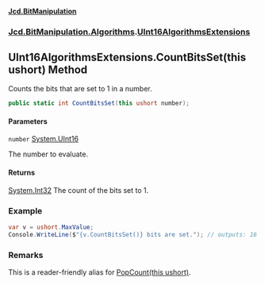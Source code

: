 #### [Jcd.BitManipulation](index.md 'index')

### [Jcd.BitManipulation.Algorithms](Jcd.BitManipulation.Algorithms 'Jcd.BitManipulation.Algorithms').[UInt16AlgorithmsExtensions](Jcd.BitManipulation.Algorithms.UInt16AlgorithmsExtensions 'Jcd.BitManipulation.Algorithms.UInt16AlgorithmsExtensions')

## UInt16AlgorithmsExtensions.CountBitsSet(this ushort) Method

Counts the bits that are set to 1 in a number.

```csharp
public static int CountBitsSet(this ushort number);
```

#### Parameters

<a name='Jcd.BitManipulation.Algorithms.UInt16AlgorithmsExtensions.CountBitsSet(thisushort).number'></a>

`number` [System.UInt16](https://docs.microsoft.com/en-us/dotnet/api/System.UInt16 'System.UInt16')

The number to evaluate.

#### Returns

[System.Int32](https://docs.microsoft.com/en-us/dotnet/api/System.Int32 'System.Int32')
The count of the bits set to 1.

### Example

```csharp
var v = ushort.MaxValue;
Console.WriteLine($"{v.CountBitsSet()} bits are set."); // outputs: 16 bits are set.
```

### Remarks

This is a reader-friendly alias for [PopCount(this ushort)](Jcd.BitManipulation.Algorithms.UInt16AlgorithmsExtensions.PopCount(thisushort) 'Jcd.BitManipulation.Algorithms.UInt16AlgorithmsExtensions.PopCount(this ushort)').